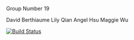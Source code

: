 Group Number 19

David Berthiaume
Lily Qian
Angel Hsu
Maggie Wu

[![Build Status](https://app.travis-ci.com/cs107-theteapeople/cs107-FinalProject.svg?branch=main)](https://app.travis-ci.com/cs107-theteapeople/cs107-FinalProject)
